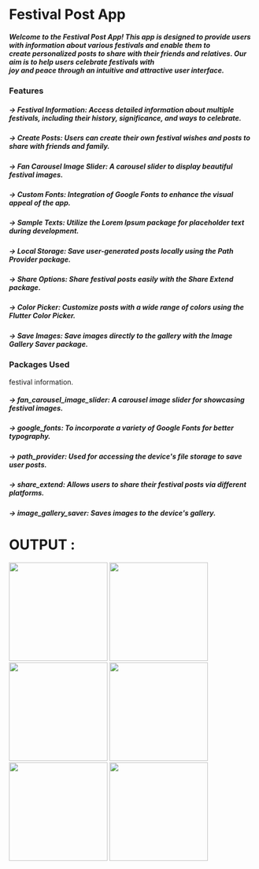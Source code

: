 # Festival Post App

##### Welcome to the Festival Post App! This app is designed to provide users with information about various festivals and enable them to <br> create personalized posts to share with their friends and relatives. Our aim is to help users celebrate festivals with <br> joy and peace through an intuitive and attractive user interface.

### Features

##### → Festival Information: Access detailed information about multiple festivals, including their history, significance, and ways to celebrate.
##### → Create Posts: Users can create their own festival wishes and posts to share with friends and family.
##### → Fan Carousel Image Slider: A carousel slider to display beautiful festival images.
##### → Custom Fonts: Integration of Google Fonts to enhance the visual appeal of the app.
##### → Sample Texts: Utilize the Lorem Ipsum package for placeholder text during development.
##### → Local Storage: Save user-generated posts locally using the Path Provider package.
##### → Share Options: Share festival posts easily with the Share Extend package.
##### → Color Picker: Customize posts with a wide range of colors using the Flutter Color Picker.
##### → Save Images: Save images directly to the gallery with the Image Gallery Saver package.


### Packages Used
festival information.
##### → fan_carousel_image_slider: A carousel image slider for showcasing festival images.
##### → google_fonts: To incorporate a variety of Google Fonts for better typography.
##### → path_provider: Used for accessing the device's file storage to save user posts.
##### → share_extend: Allows users to share their festival posts via different platforms.
##### → image_gallery_saver: Saves images to the device's gallery.

# OUTPUT :


<img src = "https://github.com/user-attachments/assets/f60159da-a11d-4539-85d2-5de906024dbb" width="200">
<img src = "https://github.com/user-attachments/assets/e1874b76-0b8b-47c0-b33a-75ffe54dbdfb" width="200">
<img src = "https://github.com/user-attachments/assets/e6d888c9-c007-441b-b022-253cf744dd92" width="200">
<img src = "https://github.com/user-attachments/assets/c39f0b1d-4eb7-432f-af45-15515336cd65" width="200">
<img src = "https://github.com/user-attachments/assets/02877415-b427-40b3-a796-c8711f60c58c" width="200">
<img src = "https://github.com/user-attachments/assets/ba78e0a8-9b6f-4789-937d-7dedbd4198e4" width="200">

